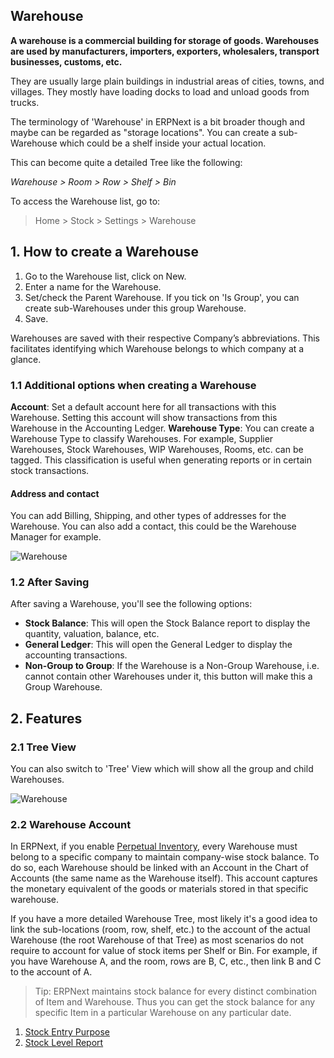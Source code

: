 ## Warehouse

**A warehouse is a commercial building for storage of goods. Warehouses are used by manufacturers, importers, exporters, wholesalers, transport businesses, customs, etc.**

They are usually large plain buildings in industrial areas of cities, towns, and villages. They mostly have loading docks to load and unload goods from trucks.

The terminology of 'Warehouse' in ERPNext is a bit broader though and maybe can be regarded as "storage locations". You can create a sub-Warehouse which could be a shelf inside your actual location.

This can become quite a detailed Tree like the following:

_Warehouse > Room > Row > Shelf > Bin_

To access the Warehouse list, go to:

> Home > Stock > Settings > Warehouse

## 1\. How to create a Warehouse

1.  Go to the Warehouse list, click on New.
2.  Enter a name for the Warehouse.
3.  Set/check the Parent Warehouse. If you tick on 'Is Group', you can create sub-Warehouses under this group Warehouse.
4.  Save.

Warehouses are saved with their respective Company’s abbreviations. This facilitates identifying which Warehouse belongs to which company at a glance.

### 1.1 Additional options when creating a Warehouse

**Account**: Set a default account here for all transactions with this Warehouse. Setting this account will show transactions from this Warehouse in the Accounting Ledger. **Warehouse Type**: You can create a Warehouse Type to classify Warehouses. For example, Supplier Warehouses, Stock Warehouses, WIP Warehouses, Rooms, etc. can be tagged. This classification is useful when generating reports or in certain stock transactions.

#### Address and contact

You can add Billing, Shipping, and other types of addresses for the Warehouse. You can also add a contact, this could be the Warehouse Manager for example.

![Warehouse](https://docs.erpnext.com/files/warehouse.png)

### 1.2 After Saving

After saving a Warehouse, you'll see the following options:

*   **Stock Balance**: This will open the Stock Balance report to display the quantity, valuation, balance, etc.
*   **General Ledger**: This will open the General Ledger to display the accounting transactions.
*   **Non-Group to Group**: If the Warehouse is a Non-Group Warehouse, i.e. cannot contain other Warehouses under it, this button will make this a Group Warehouse.

## 2\. Features

### 2.1 Tree View

You can also switch to 'Tree' View which will show all the group and child Warehouses.

![Warehouse](https://docs.erpnext.com/files/warehouse-tree.png)

### 2.2 Warehouse Account

In ERPNext, if you enable [Perpetual Inventory](https://docs.erpnext.com/docs/v13/user/manual/en/stock/perpetual-inventory), every Warehouse must belong to a specific company to maintain company-wise stock balance. To do so, each Warehouse should be linked with an Account in the Chart of Accounts (the same name as the Warehouse itself). This account captures the monetary equivalent of the goods or materials stored in that specific warehouse.

If you have a more detailed Warehouse Tree, most likely it's a good idea to link the sub-locations (room, row, shelf, etc.) to the account of the actual Warehouse (the root Warehouse of that Tree) as most scenarios do not require to account for value of stock items per Shelf or Bin. For example, if you have Warehouse A, and the room, rows are B, C, etc., then link B and C to the account of A.

> Tip: ERPNext maintains stock balance for every distinct combination of Item and Warehouse. Thus you can get the stock balance for any specific Item in a particular Warehouse on any particular date.

1.  [Stock Entry Purpose](https://docs.erpnext.com/docs/v13/user/manual/en/stock/articles/stock-entry-purpose)
2.  [Stock Level Report](https://docs.erpnext.com/docs/v13/user/manual/en/stock/stock-level-report)